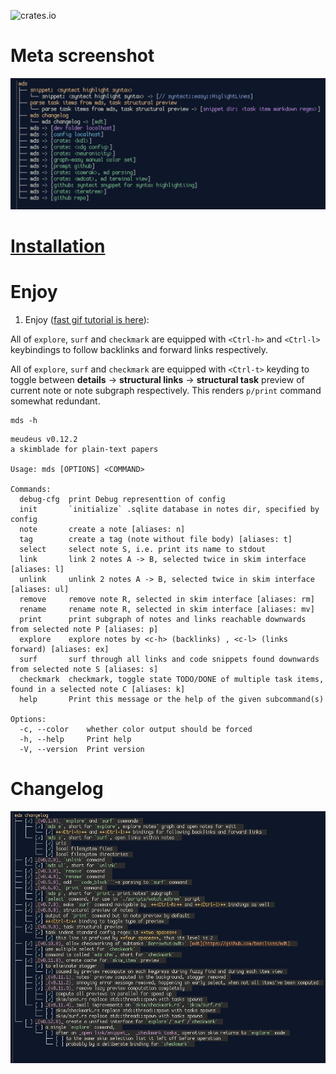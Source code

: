 ![crates.io](https://img.shields.io/crates/v/mds.svg)

# Meta screenshot

![Alt](./logo.jpeg "Concentrate by means of relaxation")

# [Installation](./INSTALLATION.md)

# Enjoy


1. Enjoy ([fast gif tutorial is here](./tutorial.gif)):

  All of `explore`, `surf` and `checkmark` are equipped with `<Ctrl-h>` and `<Ctrl-l>` keybindings to follow 
  backlinks and forward links respectively.

  All of `explore`, `surf` and `checkmark` are equipped with `<Ctrl-t>` keyding to toggle 
  between **details** -> **structural links** -> **structural task** preview of current note or 
  note subgraph respectively. This renders `p/print` command somewhat redundant.

  ```
  mds -h
  ```

  ```
  meudeus v0.12.2
  a skimblade for plain-text papers

  Usage: mds [OPTIONS] <COMMAND>

  Commands:
    debug-cfg  print Debug representtion of config
    init       `initialize` .sqlite database in notes dir, specified by config
    note       create a note [aliases: n]
    tag        create a tag (note without file body) [aliases: t]
    select     select note S, i.e. print its name to stdout
    link       link 2 notes A -> B, selected twice in skim interface [aliases: l]
    unlink     unlink 2 notes A -> B, selected twice in skim interface [aliases: ul]
    remove     remove note R, selected in skim interface [aliases: rm]
    rename     rename note R, selected in skim interface [aliases: mv]
    print      print subgraph of notes and links reachable downwards from selected note P [aliases: p]
    explore    explore notes by <c-h> (backlinks) , <c-l> (links forward) [aliases: ex]
    surf       surf through all links and code snippets found downwards from selected note S [aliases: s]
    checkmark  checkmark, toggle state TODO/DONE of multiple task items, found in a selected note C [aliases: k]
    help       Print this message or the help of the given subcommand(s)

  Options:
    -c, --color    whether color output should be forced
    -h, --help     Print help
    -V, --version  Print version
  ```
# Changelog

![Alt](./changelog.jpeg "Concentrate by means of relaxation")
